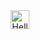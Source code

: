 <div align="center" style="margin: 0; height: 30px;">
  <!-- <a href="#"><img src="./images/icon_wave.svg" height="26" width="26" alt="👋" title="👋" /></a>
  <span>&nbsp;&nbsp;</span> -->
  <picture>
    <source media="(prefers-color-scheme: dark)" srcset="./images/icon_title-dark.svg">
    <img alt="Hello! I am Pieceook." src="/images/icon_title-light.svg" style="height: 30px;">
  </picture>
</div>

